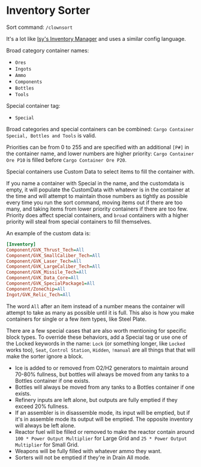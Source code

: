 # Inventory Sorter

Sort command: `/clownsort`

It's a lot like [Isy's Inventory Manager](https://steamcommunity.com/sharedfiles/filedetails/?id=1226261795) and uses a similar config language.

Broad category container names:

* `Ores`
* `Ingots`
* `Ammo`
* `Components`
* `Bottles`
* `Tools`

Special container tag:

* `Special`

Broad categories and special containers can be combined: `Cargo Container Special, Bottles and Tools` is valid.

Priorities can be from 0 to 255 and are specified with an additional `[P#]` in the container name, and lower numbers are higher priority: `Cargo Container Ore P10` is filled before `Cargo Container Ore P20`.

Special containers use Custom Data to select items to fill the container with.

If you name a container with Special in the name, and the customdata is empty, it will populate the CustomData with whatever is in the container at the time and will attempt to maintain those numbers as tightly as possible every time you run the sort command, moving items out if there are too many, and taking items from lower priority containers if there are too few. Priority does affect special containers, and `broad` containers with a higher priority will steal from special containers to fill themselves.

An example of the custom data is:
```ini
[Inventory]
Component/GVK_Thrust_Tech=All
Component/GVK_SmallCaliber_Tech=All
Component/GVK_Laser_Tech=All
Component/GVK_LargeCaliber_Tech=All
Component/GVK_Missile_Tech=All
Component/GVK_Data_Core=All
Component/GVK_SpecialPackage1=All
Component/ZoneChip=All
Ingot/GVK_Relic_Tech=All
```

The word `All` after an item instead of a number means the container will attempt to take as many as possible until it is full. This also is how you make containers for single or a few item types, like Steel Plate.

There are a few special cases that are also worth mentioning for specific block types. To override these behaviors, add a Special tag or use one of the Locked keywords in the name: `Lock` (or something longer, like `Locked` works too), `Seat`, `Control Station`, `Hidden`, `!manual` are all things that that will make the sorter ignore a block.

* Ice is added to or removed from O2/H2 generators to maintain around 70-80% fullness, but bottles will always be moved from any tanks to a Bottles container if one exists.
* Bottles will always be moved from any tanks to a Bottles container if one exists.
* Refinery inputs are left alone, but outputs are fully emptied if they exceed 20% fullness.
* If an assembler is in disassemble mode, its input will be emptied, but if it's in assemble mode its output will be emptied. The opposite inventory will always be left alone.
* Reactor fuel will be filled or removed to make the reactor contain around `100 * Power Output Multiplier` for Large Grid and `25 * Power Output Multiplier` for Small Grid.
* Weapons will be fully filled with whatever ammo they want.
* Sorters will not be emptied if they're in Drain All mode.
